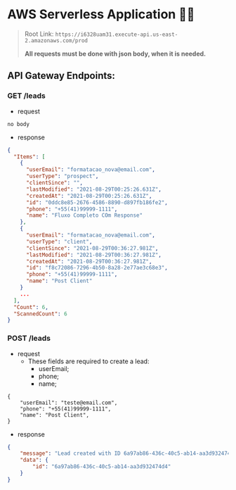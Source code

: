 # AWS Serverless Application :man_technologist:

> Root Link: `https://i6328uam31.execute-api.us-east-2.amazonaws.com/prod`
>
> **All requests must be done with json body, when it is needed.**

## API Gateway Endpoints:

### GET /leads

-   request

```
no body
```

-   response

```json
{
  "Items": [
    {
      "userEmail": "formatacao_nova@email.com",
      "userType": "prospect",
      "clientSince": "",
      "lastModified": "2021-08-29T00:25:26.631Z",
      "createdAt": "2021-08-29T00:25:26.631Z",
      "id": "0ddc8e85-2676-4586-8890-d897fb186fe2",
      "phone": "+55(41)99999-1111",
      "name": "Fluxo Completo COm Response"
    },
    {
      "userEmail": "formatacao_nova@email.com",
      "userType": "client",
      "clientSince": "2021-08-29T00:36:27.981Z",
      "lastModified": "2021-08-29T00:36:27.981Z",
      "createdAt": "2021-08-29T00:36:27.981Z",
      "id": "f8c72086-7296-4b50-8a28-2e77ae3c68e3",
      "phone": "+55(41)99999-1111",
      "name": "Post Client"
    }
    ...
  ],
  "Count": 6,
  "ScannedCount": 6
}
```

### POST /leads

-   request
    -   These fields are required to create a lead:
        -   userEmail;
        -   phone;
        -   name;

```
{
    "userEmail": "teste@email.com",
    "phone": "+55(41)99999-1111",
    "name": "Post Client",
}
```

-   response

```json
{
    "message": "Lead created with ID 6a97ab86-436c-40c5-ab14-aa3d932474d4",
    "data": {
        "id": "6a97ab86-436c-40c5-ab14-aa3d932474d4"
    }
}
```

